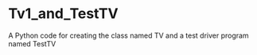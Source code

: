# Tv1_and_TestTV
A Python code for creating the class named TV and a test driver program named TestTV
